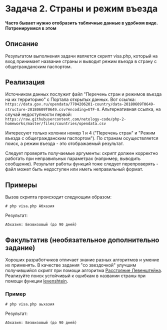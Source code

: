 # Задача 2. Страны и режим въезда

#### Часто бывает нужно отобразить табличные данные в удобном виде. Потренируемся в этом

## Описание
Результатом выполнения задачи является скрипт visa.php, который на вход принимает название страны и выводит режим въезда в страну с общегражданским паспортом.

## Реализация
Источником данных послужит файл "Перечень стран и режимов въезда на их территорию" с Портала открытых данных. Вот ссылка: `https://data.gov.ru/opendata/7704206201-country/data-20180609T0649-structure-20180609T0649.csv?encoding=UTF-8`. Альтернативная ссылка, на случай недоступности первой: `https://raw.githubusercontent.com/netology-code/php-2-homeworks/master/files/countries/opendata.csv`

Интересуют только колонки номер 1 и 4 ("Перечень стран" и "Режим въезда с общегражданским паспортом"). По странам осуществляется поиск, а режим въезда - это отображаемый результат.

Следует проверять получаемые аргументы: скрипт должен корректно работать при неправильных параметрах (например, выводить сообщение). Результат работы функций тоже следует перепроверять - файл может быть недоступен или иметь неправильный формат.

## Примеры
Вызов скрипта происходит следующим образом:
```
# php visa.php Абхазия
```

Результат:
```
Абхазия: Безвизовый (до 90 дней)
```

## Факультатив (необязательное дополнительно задание)
Хороших разработчиков отличает знание разных алгоритмов и умение их применять. В качестве задания "со звездочкой" улучшим получившийся скрипт при помощи алгоритма [Расстояние Левенштейна](https://ru.wikipedia.org/wiki/%D0%A0%D0%B0%D1%81%D1%81%D1%82%D0%BE%D1%8F%D0%BD%D0%B8%D0%B5_%D0%9B%D0%B5%D0%B2%D0%B5%D0%BD%D1%88%D1%82%D0%B5%D0%B9%D0%BD%D0%B0).
Реализуйте поиск устойчивый к ошибкам в названии страны при помощи функции [levenshtein](http://php.net/manual/ru/function.levenshtein.php).

### Пример
```
# php visa.php аьхазия
```

Результат:
```
Абхазия: Безвизовый (до 90 дней)
```
